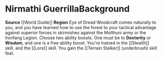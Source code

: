 ﻿---
ability: null
ability_boost: null
feat: null
id: '66'
name: Nirmathi Guerrilla
prerequisite: null
rarity: null
skill: null
source: '[[DATABASE/source/World Guide|World Guide]]'
subcategory: regional
trait: null
type: null

---
# Nirmathi Guerrilla<span class="item-type">Background</span>

**Source** [[World Guide]] 
**Region** Eye of Dread
Woodcraft comes naturally to you, and you have learned how to use the forest to your tactical advantage against superior forces in skirmishes against the Molthuni army or the Ironfang Legion.
Choose two ability boosts. One must be to **Dexterity** or **Wisdom**, and one is a free ability boost.
You're trained in the [[Stealth]] skill, and the [[Lore]] skill. You gain the [[Terrain Stalker]] (underbrush) skill feat.
